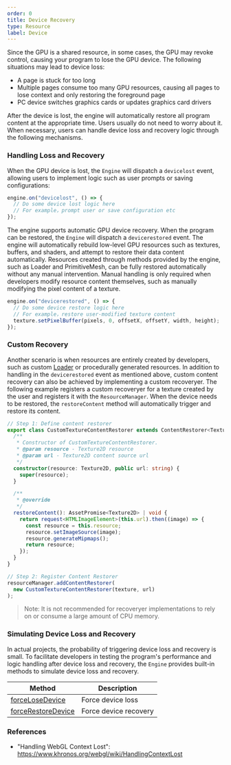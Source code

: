 ```yaml
---
order: 0
title: Device Recovery
type: Resource
label: Device
---
```


Since the GPU is a shared resource, in some cases, the GPU may revoke control, causing your program to lose the GPU device. The following situations may lead to device loss:

- A page is stuck for too long
- Multiple pages consume too many GPU resources, causing all pages to lose context and only restoring the foreground page
- PC device switches graphics cards or updates graphics card drivers

After the device is lost, the engine will automatically restore all program content at the appropriate time. Users usually do not need to worry about it. When necessary, users can handle device loss and recovery logic through the following mechanisms.

### Handling Loss and Recovery

When the GPU device is lost, the `Engine` will dispatch a `devicelost` event, allowing users to implement logic such as user prompts or saving configurations:

```typescript
engine.on("devicelost", () => {
  // Do some device lost logic here
  // For example，prompt user or save configuration etc
});
```

The engine supports automatic GPU device recovery. When the program can be restored, the `Engine` will dispatch a `devicerestored` event. The engine will automatically rebuild low-level GPU resources such as textures, buffers, and shaders, and attempt to restore their data content automatically. Resources created through methods provided by the engine, such as Loader and PrimitiveMesh, can be fully restored automatically without any manual intervention. Manual handling is only required when developers modify resource content themselves, such as manually modifying the pixel content of a texture.

```typescript
engine.on("devicerestored", () => {
  // Do some device restore logic here
  // For example，restore user-modified texture content
  texture.setPixelBuffer(pixels, 0, offsetX, offsetY, width, height);
});
```

### Custom Recovery

Another scenario is when resources are entirely created by developers, such as custom [Loader](/en/docs/assets-type) or procedurally generated resources. In addition to handling in the `devicerestored` event as mentioned above, custom content recovery can also be achieved by implementing a custom recoveryer. The following example registers a custom recoveryer for a texture created by the user and registers it with the `ResourceManager`. When the device needs to be restored, the `restoreContent` method will automatically trigger and restore its content.

```typescript
// Step 1: Define content restorer
export class CustomTextureContentRestorer extends ContentRestorer<Texture2D> {
  /**
   * Constructor of CustomTextureContentRestorer.
   * @param resource - Texture2D resource
   * @param url - Texture2D content source url
   */
  constructor(resource: Texture2D, public url: string) {
    super(resource);
  }

  /**
   * @override
   */
  restoreContent(): AssetPromise<Texture2D> | void {
    return request<HTMLImageElement>(this.url).then((image) => {
      const resource = this.resource;
      resource.setImageSource(image);
      resource.generateMipmaps();
      return resource;
    });
  }
}

// Step 2: Register Content Restorer
resourceManager.addContentRestorer(
  new CustomTextureContentRestorer(texture, url)
);
```

> Note: It is not recommended for recoveryer implementations to rely on or consume a large amount of CPU memory.

### Simulating Device Loss and Recovery

In actual projects, the probability of triggering device loss and recovery is small. To facilitate developers in testing the program's performance and logic handling after device loss and recovery, the `Engine` provides built-in methods to simulate device loss and recovery.

| Method                                                     | Description       |
| ---------------------------------------------------------- | ----------------- |
| [forceLoseDevice](/apis/core/#Engine-forceLoseDevice)       | Force device loss |
| [forceRestoreDevice](/apis/core/#Engine-forceRestoreDevice) | Force device recovery |

### References

- "Handling WebGL Context Lost": https://www.khronos.org/webgl/wiki/HandlingContextLost

